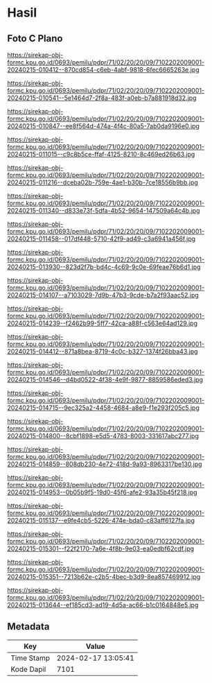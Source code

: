 # Hasil

## Foto C Plano

https://sirekap-obj-formc.kpu.go.id/0693/pemilu/pdpr/71/02/20/20/09/7102202009001-20240215-010412--870cd854-c6eb-4abf-9818-6fec6665263e.jpg

https://sirekap-obj-formc.kpu.go.id/0693/pemilu/pdpr/71/02/20/20/09/7102202009001-20240215-010541--5e1464d7-2f8a-483f-a0eb-b7a881918d32.jpg

https://sirekap-obj-formc.kpu.go.id/0693/pemilu/pdpr/71/02/20/20/09/7102202009001-20240215-010847--ee8f564d-474a-4f4c-80a5-7ab0da9196e0.jpg

https://sirekap-obj-formc.kpu.go.id/0693/pemilu/pdpr/71/02/20/20/09/7102202009001-20240215-011015--c9c8b5ce-ffaf-4125-8210-8c469ed26b63.jpg

https://sirekap-obj-formc.kpu.go.id/0693/pemilu/pdpr/71/02/20/20/09/7102202009001-20240215-011216--dceba02b-759e-4ae1-b30b-7ce18556b9bb.jpg

https://sirekap-obj-formc.kpu.go.id/0693/pemilu/pdpr/71/02/20/20/09/7102202009001-20240215-011340--d833e73f-5dfa-4b52-9654-147509a64c4b.jpg

https://sirekap-obj-formc.kpu.go.id/0693/pemilu/pdpr/71/02/20/20/09/7102202009001-20240215-011458--017df448-5710-42f9-ad49-c3a6941a456f.jpg

https://sirekap-obj-formc.kpu.go.id/0693/pemilu/pdpr/71/02/20/20/09/7102202009001-20240215-013930--823d2f7b-bd4c-4c69-9c0e-69feae76b6d1.jpg

https://sirekap-obj-formc.kpu.go.id/0693/pemilu/pdpr/71/02/20/20/09/7102202009001-20240215-014107--a7103029-7d9b-47b3-9cde-b7a2f93aac52.jpg

https://sirekap-obj-formc.kpu.go.id/0693/pemilu/pdpr/71/02/20/20/09/7102202009001-20240215-014239--f2462b99-5ff7-42ca-a88f-c563e64ad129.jpg

https://sirekap-obj-formc.kpu.go.id/0693/pemilu/pdpr/71/02/20/20/09/7102202009001-20240215-014412--871a8bea-8719-4c0c-b327-1374f26bba43.jpg

https://sirekap-obj-formc.kpu.go.id/0693/pemilu/pdpr/71/02/20/20/09/7102202009001-20240215-014546--d4bd0522-4f38-4e9f-9877-8859586eded3.jpg

https://sirekap-obj-formc.kpu.go.id/0693/pemilu/pdpr/71/02/20/20/09/7102202009001-20240215-014715--9ec325a2-4458-4684-a8e9-f1e293f205c5.jpg

https://sirekap-obj-formc.kpu.go.id/0693/pemilu/pdpr/71/02/20/20/09/7102202009001-20240215-014800--8cbf1898-e5d5-4783-8003-331617abc277.jpg

https://sirekap-obj-formc.kpu.go.id/0693/pemilu/pdpr/71/02/20/20/09/7102202009001-20240215-014859--808db230-4e72-418d-9a93-8963317be130.jpg

https://sirekap-obj-formc.kpu.go.id/0693/pemilu/pdpr/71/02/20/20/09/7102202009001-20240215-014953--0b05b9f5-19d0-45f6-afe2-93a35b45f218.jpg

https://sirekap-obj-formc.kpu.go.id/0693/pemilu/pdpr/71/02/20/20/09/7102202009001-20240215-015137--e9fe4cb5-5226-474e-bda0-c83aff6127fa.jpg

https://sirekap-obj-formc.kpu.go.id/0693/pemilu/pdpr/71/02/20/20/09/7102202009001-20240215-015301--f22f2170-7a6e-4f8b-9e03-ea0edbf62cdf.jpg

https://sirekap-obj-formc.kpu.go.id/0693/pemilu/pdpr/71/02/20/20/09/7102202009001-20240215-015351--7213b62e-c2b5-4bec-b3d9-8ea857469912.jpg

https://sirekap-obj-formc.kpu.go.id/0693/pemilu/pdpr/71/02/20/20/09/7102202009001-20240215-013644--ef185cd3-ad19-4d5a-ac66-b1c0164848e5.jpg


## Metadata

| Key        | Value               |
| ---------- | ------------------- |
| Time Stamp | 2024-02-17 13:05:41 |
| Kode Dapil | 7101                |



